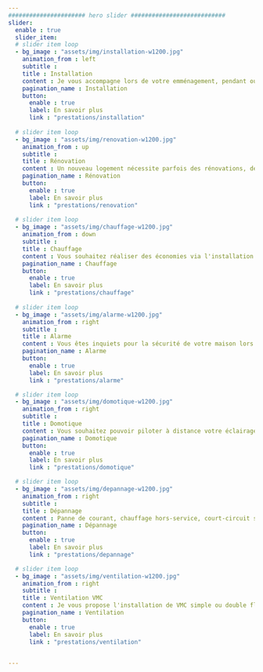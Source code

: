 ```yaml
---
###################### hero slider ###########################
slider:
  enable : true
  slider_item:
  # slider item loop
  - bg_image : "assets/img/installation-w1200.jpg"
    animation_from : left
    subtitle : 
    title : Installation
    content : Je vous accompagne lors de votre emménagement, pendant ou après la construction de votre habitation. Installation de votre tableau électrique, d'une alarme incendie, cablage, ajout de prises... je suis là pour vous!
    pagination_name : Installation
    button:
      enable : true
      label: En savoir plus
      link : "prestations/installation"
      
  # slider item loop
  - bg_image : "assets/img/renovation-w1200.jpg"
    animation_from : up
    subtitle : 
    title : Rénovation
    content : Un nouveau logement nécessite parfois des rénovations, de légères à relativement lourdes. J'établis un diagnostic si besoin, et m'engage à remettre aux normes l'ensemble de vos installations électriques
    pagination_name : Rénovation
    button:
      enable : true
      label: En savoir plus
      link : "prestations/renovation"
      
  # slider item loop
  - bg_image : "assets/img/chauffage-w1200.jpg"
    animation_from : down
    subtitle : 
    title : Chauffage
    content : Vous souhaitez réaliser des économies via l'installation de radiateurs récents? Ou vous aimeriez installer un chauffe-serviette dans votre salle de bains? Contactez-moi!
    pagination_name : Chauffage
    button:
      enable : true
      label: En savoir plus
      link : "prestations/chauffage"
      
  # slider item loop
  - bg_image : "assets/img/alarme-w1200.jpg"
    animation_from : right
    subtitle : 
    title : Alarme
    content : Vous êtes inquiets pour la sécurité de votre maison lors de vos départs en vacances? Je vous installe une alarme correspondant à vos besoins.
    pagination_name : Alarme
    button:
      enable : true
      label: En savoir plus
      link : "prestations/alarme"

  # slider item loop
  - bg_image : "assets/img/domotique-w1200.jpg"
    animation_from : right
    subtitle : 
    title : Domotique
    content : Vous souhaitez pouvoir piloter à distance votre éclairage, vos volets ou portails, votre chauffage? Mon expérience en matière de domotique me permet de connecter votre maison selon vos souhaits.
    pagination_name : Domotique
    button:
      enable : true
      label: En savoir plus
      link : "prestations/domotique"

  # slider item loop
  - bg_image : "assets/img/depannage-w1200.jpg"
    animation_from : right
    subtitle :
    title : Dépannage
    content : Panne de courant, chauffage hors-service, court-circuit suite à une innondation? N'hésitez pas à me contacter afin de planifier une intervention.
    pagination_name : Dépannage
    button:
      enable : true
      label: En savoir plus
      link : "prestations/depannage"

  # slider item loop
  - bg_image : "assets/img/ventilation-w1200.jpg"
    animation_from : right
    subtitle :
    title : Ventilation VMC
    content : Je vous propose l'installation de VMC simple ou double flux.
    pagination_name : Ventilation
    button:
      enable : true
      label: En savoir plus
      link : "prestations/ventilation"

    
---
```

